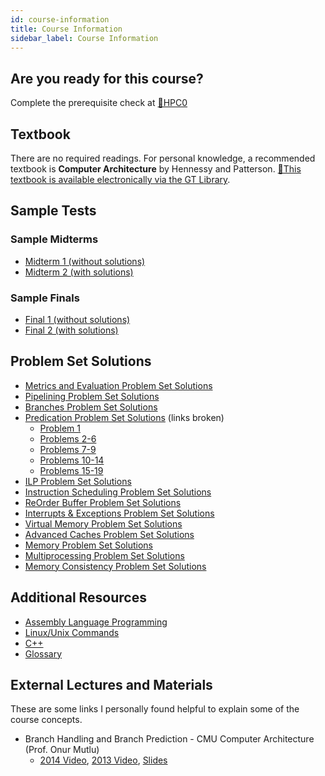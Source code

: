 ```yaml
---
id: course-information
title: Course Information
sidebar_label: Course Information
---
```


## Are you ready for this course?

Complete the prerequisite check at [🔗HPC0](https://classroom.udacity.com/courses/ud219/)

## Textbook
There are no required readings. For personal knowledge, a recommended textbook is **Computer Architecture** by Hennessy and Patterson. [🔗This textbook is available electronically via the GT Library](https://ebookcentral-proquest-com.prx.library.gatech.edu/lib/gatech/detail.action?docID=787253).

## Sample Tests
### Sample Midterms
* [Midterm 1 (without solutions)](https://www.udacity.com/wiki/hpca/SampleMidterms/Midterm1)
* [Midterm 2 (with solutions)](https://www.udacity.com/wiki/hpca/SampleMidterms/Midterm2)

### Sample Finals
* [Final 1 (without solutions)](https://www.udacity.com/wiki/hpca/sample-final/samplefinal1)
* [Final 2 (with solutions)](https://www.udacity.com/wiki/hpca/sample-final/samplefinal2)

## Problem Set Solutions
* [Metrics and Evaluation Problem Set Solutions](https://www.udacity.com/wiki/hpca/Problem_Set_Solutions/MetricsAndEval)
* [Pipelining Problem Set Solutions](https://www.udacity.com/wiki/hpca/Problem_Set_Solutions/Pipelining)
* [Branches Problem Set Solutions](https://www.udacity.com/wiki/hpca/Problem_Set_Solutions/Branches)
* [Predication Problem Set Solutions](https://www.udacity.com/wiki/hpca/Problem_Set_Solutions/Predication) (links broken)
  * [Problem 1](https://www.udacity.com/wiki/hpca/problem-set-solutions/predication/problem-1)
  * [Problems 2-6](https://www.udacity.com/wiki/hpca/problem-set-solutions/predication/problem-2)
  * [Problems 7-9](https://www.udacity.com/wiki/hpca/problem-set-solutions/predication/problem-3)
  * [Problems 10-14](https://www.udacity.com/wiki/hpca/problem-set-solutions/predication/problem-4)
  * [Problems 15-19](https://www.udacity.com/wiki/hpca/problem-set-solutions/predication/problem-5)
* [ILP Problem Set Solutions](https://www.udacity.com/wiki/hpca/Problem_Set_Solutions/ILP)
* [Instruction Scheduling Problem Set Solutions](https://www.udacity.com/wiki/hpca/Problem_Set_Solutions/Instruction_Scheduling)
* [ReOrder Buffer Problem Set Solutions](https://www.udacity.com/wiki/hpca/Problem_Set_Solutions/ROB)
* [Interrupts & Exceptions Problem Set Solutions](https://www.udacity.com/wiki/hpca/Problem_Set_Solutions/Interrupts_Exceptions)
* [Virtual Memory Problem Set Solutions](https://www.udacity.com/wiki/hpca/Problem_Set_Solutions/VirtualMemory)
* [Advanced Caches Problem Set Solutions](https://www.udacity.com/wiki/hpca/Problem_Set_Solutions/Advanced_Caches)
* [Memory Problem Set Solutions](https://www.udacity.com/wiki/hpca/Problem_Set_Solutions/Memory)
* [Multiprocessing Problem Set Solutions](https://www.udacity.com/wiki/hpca/Problem_Set_Solutions/Mulitprocessing)
* [Memory Consistency Problem Set Solutions](https://www.udacity.com/wiki/hpca/problem-set-solutions/memory-consistency)

## Additional Resources

* [Assembly Language Programming](https://www.udacity.com/wiki/hpca/assemblyLanguageProgramming)
* [Linux/Unix Commands](https://www.udacity.com/wiki/hpca/reviewLinuxCommands)
* [C++](https://www.udacity.com/wiki/hpca/reviewC++)
* [Glossary](https://www.udacity.com/wiki/hpca/glossary/Glossary)

## External Lectures and Materials

These are some links I personally found helpful to explain some of the course concepts.

* Branch Handling and Branch Prediction - CMU Computer Architecture (Prof. Onur Mutlu)
  * [2014 Video](https://www.youtube.com/watch?v=06OAhsPL-1k), [2013 Video](https://www.youtube.com/watch?v=XkerLktFtJg), [Slides](http://course.ece.cmu.edu/~ece447/s13/lib/exe/fetch.php?media=onur-447-spring13-lecture11-branch-prediction-afterlecture.pdf)



